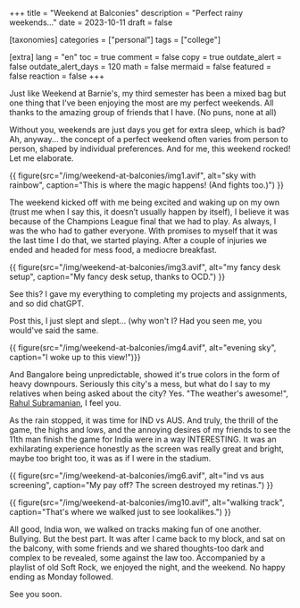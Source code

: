 +++
title = "Weekend at Balconies"
description = "Perfect rainy weekends..."
date = 2023-10-11
draft = false

[taxonomies]
categories = ["personal"]
tags = ["college"]

[extra]
lang = "en"
toc = true
comment = false
copy = true
outdate_alert = false
outdate_alert_days = 120
math = false
mermaid = false
featured = false
reaction = false
+++

Just like Weekend at Barnie's, my third semester has been a mixed bag but one thing that I’ve been enjoying the most are my perfect weekends. All thanks to the amazing group of friends that I have. (No puns, none at all)

Without you, weekends are just days you get for extra sleep, which is bad? Ah, anyway... the concept of a perfect weekend often varies from person to person, shaped by individual preferences. And for me, this weekend rocked! Let me elaborate.

{{ figure(src="/img/weekend-at-balconies/img1.avif", alt="sky with rainbow", caption="This is where the magic happens! (And fights too.)") }}

The weekend kicked off with me being excited and waking up on my own (trust me when I say this, it doesn’t usually happen by itself), I believe it was because of the Champions League final that we had to play. As always, I was the who had to gather everyone. With promises to myself that it was the last time I do that, we started playing. After a couple of injuries we ended and headed for mess food, a mediocre breakfast.

{{ figure(src="/img/weekend-at-balconies/img3.avif", alt="my fancy desk setup", caption="My fancy desk setup, thanks to OCD.") }}

See this? I gave my everything to completing my projects and assignments, and so did chatGPT.

Post this, I just slept and slept... (why won't I? Had you seen me, you would've said the same.

{{ figure(src="/img/weekend-at-balconies/img4.avif", alt="evening sky", caption="I woke up to this view!")}}

And Bangalore being unpredictable, showed it's true colors in the form of heavy downpours. Seriously this city's a mess, but what do I say to my relatives when being asked about the city? Yes. "The weather's awesome!", [Rahul Subramanian](https://www.youtube.com/watch?v=PVrtI6YOe6Y&ab_channel=RandomChikibum), I feel you.

As the rain stopped, it was time for IND vs AUS. And truly, the thrill of the game, the highs and lows, and the annoying desires of my friends to see the 11th man finish the game for India were in a way INTERESTING. It was an exhilarating experience honestly as the screen was really great and bright, maybe too bright too, it was as if I were in the stadium.

{{ figure(src="/img/weekend-at-balconies/img6.avif", alt="ind vs aus screening", caption="My pay off? The screen destroyed my retinas.") }}

{{ figure(src="/img/weekend-at-balconies/img10.avif", alt="walking track", caption="That's where we walked just to see lookalikes.") }}

All good, India won, we walked on tracks making fun of one another. Bullying. But the best part. It was after I came back to my block, and sat on the balcony, with some friends and we shared thoughts-too dark and complex to be revealed, some against the law too. Accompanied by a playlist of old Soft Rock, we enjoyed the night, and the weekend. No happy ending as Monday followed.

See you soon.


